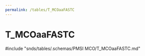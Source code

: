 ```yaml
---
permalink: /tables/T_MCOaaFASTC
---
```

# T\_MCOaaFASTC
<!-- SPDX-License-Identifier: MPL-2.0 -->

<!-- ATTENTION : Ne pas supprimer ou modifier la ligne ci-dessous -->
#include "snds/tables/.schemas/PMSI MCO/T_MCOaaFASTC.md"
<!-- ATTENTION : Ne pas supprimer ou modifier la ligne ci-dessus -->
